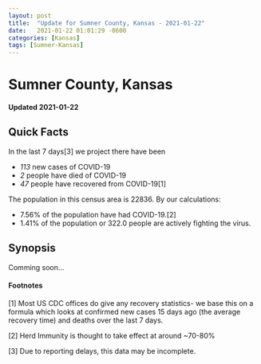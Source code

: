 ```yaml
---
layout: post
title:  "Update for Sumner County, Kansas - 2021-01-22"
date:   2021-01-22 01:01:29 -0600
categories: [Kansas]
tags: [Sumner-Kansas]
---
```


# Sumner County, Kansas
#### Updated 2021-01-22

## Quick Facts

In the last 7 days[3] we project there have been
- *113* new cases of COVID-19
- *2* people have died of COVID-19
- *47* people have recovered from COVID-19[1]

The population in this census area is 22836. By our calculations:
- 7.56% of the population have had COVID-19.[2]
- 1.41% of the population or 322.0 people are actively fighting the virus.

## Synopsis

Comming soon...


#### Footnotes

[1] Most US CDC offices do give any recovery statistics- we base this on a formula which looks at confirmed new cases
15 days ago (the average recovery time) and deaths over the last 7 days.

[2] Herd Immunity is thought to take effect at around ~70-80%

[3] Due to reporting delays, this data may be incomplete.
 
    